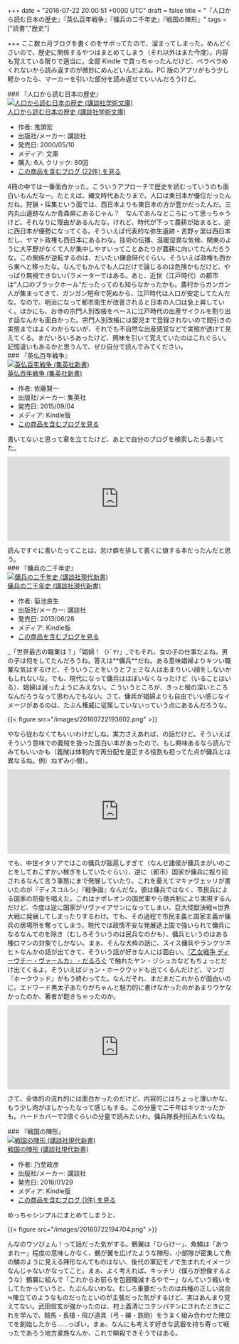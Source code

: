
+++
date = "2016-07-22 20:00:51 +0000 UTC"
draft = false
title = "『人口から読む日本の歴史』『英仏百年戦争』『傭兵の二千年史』『戦国の陣形』"
tags = ["読書","歴史"]

+++
ここ数カ月ブログを書くのをサボってたので、溜まってしまった。めんどくさいので、歴史に関係するやつはまとめてしまう（それ以外はまた今度）。内容も覚えている限りで適当に。全部 Kindle で買っちゃったんだけど、ペラペラめくれないから読み返すのが微妙にめんどいんだよね。PC 版のアプリがもう少し軽かったら、マーカーを引いた部分を読み返せていいんだろうけど。

<div class="section">
    ### 『人口から読む日本の歴史』
    <div class="hatena-asin-detail"><a href="http://www.amazon.co.jp/exec/obidos/ASIN/4061594303/bestylesnet-22/"><img src="https://images-fe.ssl-images-amazon.com/images/I/61XQJ1X88KL._SL160_.jpg" class="hatena-asin-detail-image" alt="人口から読む日本の歴史 (講談社学術文庫)" title="人口から読む日本の歴史 (講談社学術文庫)"/></a><div class="hatena-asin-detail-info"><a href="http://www.amazon.co.jp/exec/obidos/ASIN/4061594303/bestylesnet-22/">人口から読む日本の歴史 (講談社学術文庫)</a><ul><li><span class="hatena-asin-detail-label">作者:</span> 鬼頭宏</li><li><span class="hatena-asin-detail-label">出版社/メーカー:</span> 講談社</li><li><span class="hatena-asin-detail-label">発売日:</span> 2000/05/10</li><li><span class="hatena-asin-detail-label">メディア:</span> 文庫</li><li><span class="hatena-asin-detail-label">購入</span>: 6人 <span class="hatena-asin-detail-label">クリック</span>: 80回</li><li><a href="http://d.hatena.ne.jp/asin/4061594303/bestylesnet-22" target="_blank">この商品を含むブログ (22件) を見る</a></li></ul></div><div class="hatena-asin-detail-foot"></div></div>4冊の中では一番面白かった。こういうアプローチで歴史を読むっていうのも面白いもんだなー。たとえば、縄文時代あたりまで、人口は東日本が優位だったんだね。狩猟・採集という面では、西日本よりも東日本の方が豊かだったんだ。三内丸山遺跡なんか青森県にあるじゃん？　なんであんなところにって思っちゃうけど、それなりに理由があるんだな。けれど、時代が下って農耕が始まると、逆に西日本が優勢になってくる。そういえば代表的な弥生遺跡・吉野ヶ里は西日本だし、ヤマト政権も西日本にあるわな。技術の伝播、温暖湿潤な気候、関東のように大平野がなくて人が集中しやすいってことあたりが農耕に向いてたんだろうな。この関係が逆転するのは、だいたい鎌倉時代ぐらい。そういえば政権も西から東へと移ったな。なんでもかんでも人口だけで論じるのは危険かもだけど、やっぱり無視できないパラメーターではある。あと、近世（江戸時代）の都市は“人口のブラックホール”だったってのも知らなかったかも。農村からガンガン人が集まってきて、ガンガン短命で死ぬから、江戸時代は人口が安定してたんだな。なので、明治になって都市衛生が改善されると日本の人口は急上昇していく。ほかにも、お寺の宗門人別改帳をベースに江戸時代の出産サイクルを割り出す話なんかも面白かった。宗門人別改帳には嬰児まで登録されないので間引きの実態まではよくわからないが、それでも不自然な出産感覚などで実態が透けて見えてくる。まだいろいろあったけど、興味を引いて覚えていたのはこれぐらい。記憶違いもあるかと思うんで、ぜひ自分で読んでみてください。

</div>
<div class="section">
    ### 『英仏百年戦争』
    <div class="hatena-asin-detail"><a href="http://www.amazon.co.jp/exec/obidos/ASIN/B014QLR6LY/bestylesnet-22/"><img src="https://images-fe.ssl-images-amazon.com/images/I/41nCU-TxBPL._SL160_.jpg" class="hatena-asin-detail-image" alt="英仏百年戦争 (集英社新書)" title="英仏百年戦争 (集英社新書)"/></a><div class="hatena-asin-detail-info"><a href="http://www.amazon.co.jp/exec/obidos/ASIN/B014QLR6LY/bestylesnet-22/">英仏百年戦争 (集英社新書)</a><ul><li><span class="hatena-asin-detail-label">作者:</span> 佐藤賢一</li><li><span class="hatena-asin-detail-label">出版社/メーカー:</span> 集英社</li><li><span class="hatena-asin-detail-label">発売日:</span> 2015/09/04</li><li><span class="hatena-asin-detail-label">メディア:</span> Kindle版</li><li><a href="http://d.hatena.ne.jp/asin/B014QLR6LY/bestylesnet-22" target="_blank">この商品を含むブログを見る</a></li></ul></div><div class="hatena-asin-detail-foot"></div></div>書いてないと思って章を立てたけど、あとで自分のブログを検索したら書いてた。<iframe src="https://hatenablog-parts.com/embed?url=https%3A%2F%2Fblog.daruyanagi.jp%2Fentry%2F2016%2F06%2F04%2F054343" title="『英仏百年戦争』 - だるろぐ" class="embed-card embed-blogcard" scrolling="no" frameborder="0" style="display: block; width: 100%; height: 190px; max-width: 500px; margin: 10px 0px;"></iframe>読んですぐに書いたってことは、怠け癖を排して書くに値する本だったんだと思う。

</div>
<div class="section">
    ### 『傭兵の二千年史』
    <div class="hatena-asin-detail"><a href="http://www.amazon.co.jp/exec/obidos/ASIN/B00DKX4EV0/bestylesnet-22/"><img src="https://images-fe.ssl-images-amazon.com/images/I/318OMZEgu2L._SL160_.jpg" class="hatena-asin-detail-image" alt="傭兵の二千年史 (講談社現代新書)" title="傭兵の二千年史 (講談社現代新書)"/></a><div class="hatena-asin-detail-info"><a href="http://www.amazon.co.jp/exec/obidos/ASIN/B00DKX4EV0/bestylesnet-22/">傭兵の二千年史 (講談社現代新書)</a><ul><li><span class="hatena-asin-detail-label">作者:</span> 菊池良生</li><li><span class="hatena-asin-detail-label">出版社/メーカー:</span> 講談社</li><li><span class="hatena-asin-detail-label">発売日:</span> 2013/06/28</li><li><span class="hatena-asin-detail-label">メディア:</span> Kindle版</li><li><a href="http://d.hatena.ne.jp/asin/B00DKX4EV0/bestylesnet-22" target="_blank">この商品を含むブログを見る</a></li></ul></div><div class="hatena-asin-detail-foot"></div></div>_「世界最古の職業は？」「娼婦！（ﾄﾞﾔｧ」_でもそれ、女の子の仕事だよね。男の子は何をしてたんだろうね。答えは**傭兵**だね。ある意味娼婦よりキツい職業な気はするけど、そういうことをいうとフェミな人はあまりいい顔をしないかもしれないな。でも、現代になって傭兵はほぼいなくなったけど（いることはいる）、娼婦は減ったようにみえない。こういうところが、きっと根の深いところなんだろうなって思わんでもない。さて、傭兵が娼婦よりも自由でいい感じなイメージがあるのは、たぶん権威に従属していないっていう点にあるんだろうな。

{{< figure src="/images/20160722193602.png"  >}}

やなら従わなくてもいいわけだしね。実力さえあれば、の話だけど。そういえばそういう意味での義賊を扱った面白い本があったので、もし興味あるなら読んでみてもいいかも（義賊は体制内で再分配を是正する役割も担ってた点が傭兵とは異なるね。例）ねずみ小僧）。<iframe src="https://hatenablog-parts.com/embed?url=https%3A%2F%2Fblog.daruyanagi.jp%2Fentry%2F2012%2F07%2F19%2F000912" title="「マチ」と「ムラ」 - だるろぐ" class="embed-card embed-blogcard" scrolling="no" frameborder="0" style="display: block; width: 100%; height: 190px; max-width: 500px; margin: 10px 0px;"></iframe>でも、中世イタリアではこの傭兵が跋扈しすぎて（なんせ諸侯が傭兵まがいのことをしておこずかい稼ぎをしていたぐらい）、逆に（都市）国家が傭兵に振り回されるなんて言う事態にまで発展していたり。これを憂えてマキァヴェッリが書いたのが『ディスコルシ』『戦争論』なんだな。彼は傭兵ではなく、市民兵による国家の防衛を唱えた。これはナポレオンの国民軍やら徴兵制により実現するんだけど、今度は逆に国家がリヴァイアサンになってしまい、巨大怪獣決戦≒世界大戦に発展してしまったりするわけ。でも、その過程で市民主義と国家主義が傭兵の居場所を奪ってしまう。現代では政情不安な発展途上国で強いられて傭兵になるなんてのを除き（むしろそういうのは民兵なのかも）、傭兵というのはある種ロマンの対象でしかない。まぁ、そんな大枠の話に、スイス傭兵やランクツネヒトなんかの話が出てきて、そういう話が好きな人には面白い。<a href="https://blog.daruyanagi.jp/entry/2016/01/16/231016">『乙女戦争 ディーヴチー・ヴァールカ』 - だるろぐ</a> で触れたヤン・ジシュカなどもちょっとだけ出てくるよ。そういえばジョン・ホークウッドも出てくるんだけど、マンガ『ホークウッド』がもう終わってた。なんだそれ、まだまだこれからが面白いのに。エドワード黒太子あたりがちゃんと魅力的に書けなかったのがあまりウケなかったのか、著者が飽きちゃったのか。<iframe src="https://hatenablog-parts.com/embed?url=https%3A%2F%2Fblog.daruyanagi.jp%2Fentry%2F2015%2F08%2F10%2F063230" title="『ホークウッド』 - だるろぐ" class="embed-card embed-blogcard" scrolling="no" frameborder="0" style="display: block; width: 100%; height: 190px; max-width: 500px; margin: 10px 0px;"></iframe>さて、全体的の流れ的には面白かったのだけど、内容的にはちょっと薄いかな、もう少し肉がほしかったなって感じもする。この分量で二千年はキツかったかも。ハードカバーで2倍ぐらいの分量で読みたいわ。傭兵隊長列伝みたいなね。

</div>
<div class="section">
    ### 『戦国の陣形』
    <div class="hatena-asin-detail"><a href="http://www.amazon.co.jp/exec/obidos/ASIN/B01AXDU2V0/bestylesnet-22/"><img src="https://images-fe.ssl-images-amazon.com/images/I/516CCTn23eL._SL160_.jpg" class="hatena-asin-detail-image" alt="戦国の陣形 (講談社現代新書)" title="戦国の陣形 (講談社現代新書)"/></a><div class="hatena-asin-detail-info"><a href="http://www.amazon.co.jp/exec/obidos/ASIN/B01AXDU2V0/bestylesnet-22/">戦国の陣形 (講談社現代新書)</a><ul><li><span class="hatena-asin-detail-label">作者:</span> 乃至政彦</li><li><span class="hatena-asin-detail-label">出版社/メーカー:</span> 講談社</li><li><span class="hatena-asin-detail-label">発売日:</span> 2016/01/29</li><li><span class="hatena-asin-detail-label">メディア:</span> Kindle版</li><li><a href="http://d.hatena.ne.jp/asin/B01AXDU2V0/bestylesnet-22" target="_blank">この商品を含むブログ (1件) を見る</a></li></ul></div><div class="hatena-asin-detail-foot"></div></div>めっちゃシンプルにまとめてしまうと、

{{< figure src="/images/20160722194704.png"  >}}

んなのウソぴょん！って話だった気がする。鶴翼は「ひらけー」、魚鱗は「あつまれー」程度の意味しかなく、鶴が翼を広げたような陣形、小部隊が密集して魚の鱗のように見える陣形なんてものはない、後代の軍記モノで生まれたイメージなんじゃないかなってこと。まぁ、よく考えれば、キッチリ（僕らが想像するような）鶴翼に組んで「これからお前らを包囲殲滅するやでー」なんていう戦いをしてたかっていうと、たぶんないわな。むしろ重要だったのは兵種の正しい混合≒陣立てのようなものだったといのが主張だった気がするけど、実はあんまり覚えてない。武田信玄が強かったのは、村上義清にコテンパテンにされたときにこれを学んで、騎馬・長槍・飛び道具（弓・礫・鉄砲）をうまく組み合わせた陣立てを創始したから……っぽい。まぁ、なんにも考えず好きな武器を持ち寄って戦ったであろう地方豪族なんか、これで瞬殺できそうではある。

</div>

